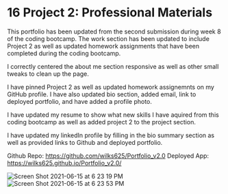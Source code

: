 # 16 Project 2: Professional Materials
This portfolio has been updated from the second submission during week 8 of the coding bootcamp. The work section has been updated to include Project 2 as well as updated homework assignments that have been completed during the coding bootcamp.

I correctly centered the about me section responsive as well as other small tweaks to clean up the page.

I have pinned Project 2 as well as updated homework assignemnts on my GitHub profile. I have also updated bio section, added email, link to deployed portfolio, and have added a profile photo.

I have updated my resume to show what new skills I have aquired from this coding bootcamp as well as added project 2 to the project section.  

I have updated my linkedIn profile by filling in the bio summary section as well as provided links to Github and deployed portfolio.

Github Repo: https://github.com/wilks625/Portfolio_v2.0
Deployed App: https://wilks625.github.io/Portfolio_v2.0/

![Screen Shot 2021-06-15 at 6 23 19 PM](https://user-images.githubusercontent.com/76915726/122131381-1a85c780-ce07-11eb-89c6-f99bcb0ef33a.png)
![Screen Shot 2021-06-15 at 6 23 53 PM](https://user-images.githubusercontent.com/76915726/122131387-1c4f8b00-ce07-11eb-8798-028c28a7220b.png)

